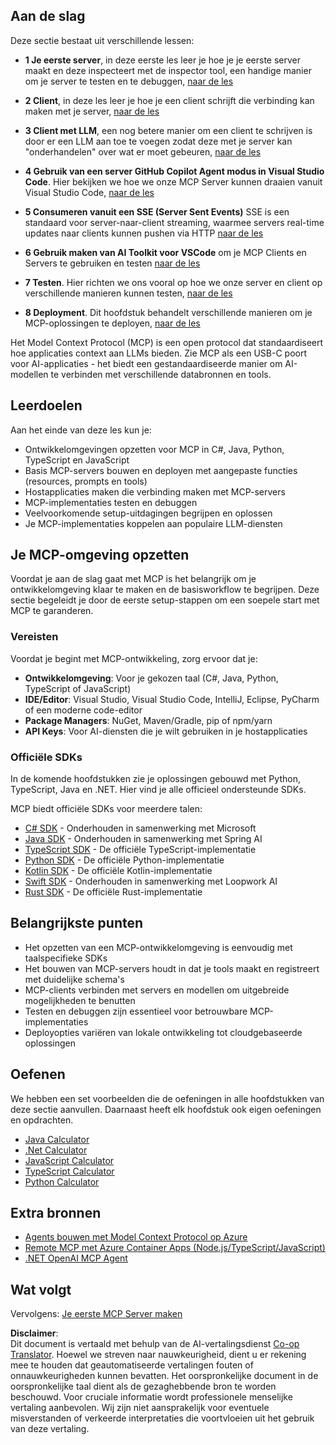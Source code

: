 <!--
CO_OP_TRANSLATOR_METADATA:
{
  "original_hash": "f77fa364511cb670d6262d119d56f562",
  "translation_date": "2025-06-11T09:12:28+00:00",
  "source_file": "03-GettingStarted/README.md",
  "language_code": "nl"
}
-->
## Aan de slag  

Deze sectie bestaat uit verschillende lessen:

- **1 Je eerste server**, in deze eerste les leer je hoe je je eerste server maakt en deze inspecteert met de inspector tool, een handige manier om je server te testen en te debuggen, [naar de les](/03-GettingStarted/01-first-server/README.md)

- **2 Client**, in deze les leer je hoe je een client schrijft die verbinding kan maken met je server, [naar de les](/03-GettingStarted/02-client/README.md)

- **3 Client met LLM**, een nog betere manier om een client te schrijven is door er een LLM aan toe te voegen zodat deze met je server kan "onderhandelen" over wat er moet gebeuren, [naar de les](/03-GettingStarted/03-llm-client/README.md)

- **4 Gebruik van een server GitHub Copilot Agent modus in Visual Studio Code**. Hier bekijken we hoe we onze MCP Server kunnen draaien vanuit Visual Studio Code, [naar de les](/03-GettingStarted/04-vscode/README.md)

- **5 Consumeren vanuit een SSE (Server Sent Events)** SSE is een standaard voor server-naar-client streaming, waarmee servers real-time updates naar clients kunnen pushen via HTTP [naar de les](/03-GettingStarted/05-sse-server/README.md)

- **6 Gebruik maken van AI Toolkit voor VSCode** om je MCP Clients en Servers te gebruiken en testen [naar de les](/03-GettingStarted/06-aitk/README.md)

- **7 Testen**. Hier richten we ons vooral op hoe we onze server en client op verschillende manieren kunnen testen, [naar de les](/03-GettingStarted/07-testing/README.md)

- **8 Deployment**. Dit hoofdstuk behandelt verschillende manieren om je MCP-oplossingen te deployen, [naar de les](/03-GettingStarted/08-deployment/README.md)


Het Model Context Protocol (MCP) is een open protocol dat standaardiseert hoe applicaties context aan LLMs bieden. Zie MCP als een USB-C poort voor AI-applicaties - het biedt een gestandaardiseerde manier om AI-modellen te verbinden met verschillende databronnen en tools.

## Leerdoelen

Aan het einde van deze les kun je:

- Ontwikkelomgevingen opzetten voor MCP in C#, Java, Python, TypeScript en JavaScript
- Basis MCP-servers bouwen en deployen met aangepaste functies (resources, prompts en tools)
- Hostapplicaties maken die verbinding maken met MCP-servers
- MCP-implementaties testen en debuggen
- Veelvoorkomende setup-uitdagingen begrijpen en oplossen
- Je MCP-implementaties koppelen aan populaire LLM-diensten

## Je MCP-omgeving opzetten

Voordat je aan de slag gaat met MCP is het belangrijk om je ontwikkelomgeving klaar te maken en de basisworkflow te begrijpen. Deze sectie begeleidt je door de eerste setup-stappen om een soepele start met MCP te garanderen.

### Vereisten

Voordat je begint met MCP-ontwikkeling, zorg ervoor dat je:

- **Ontwikkelomgeving**: Voor je gekozen taal (C#, Java, Python, TypeScript of JavaScript)
- **IDE/Editor**: Visual Studio, Visual Studio Code, IntelliJ, Eclipse, PyCharm of een moderne code-editor
- **Package Managers**: NuGet, Maven/Gradle, pip of npm/yarn
- **API Keys**: Voor AI-diensten die je wilt gebruiken in je hostapplicaties


### Officiële SDKs

In de komende hoofdstukken zie je oplossingen gebouwd met Python, TypeScript, Java en .NET. Hier vind je alle officieel ondersteunde SDKs.

MCP biedt officiële SDKs voor meerdere talen:
- [C# SDK](https://github.com/modelcontextprotocol/csharp-sdk) - Onderhouden in samenwerking met Microsoft
- [Java SDK](https://github.com/modelcontextprotocol/java-sdk) - Onderhouden in samenwerking met Spring AI
- [TypeScript SDK](https://github.com/modelcontextprotocol/typescript-sdk) - De officiële TypeScript-implementatie
- [Python SDK](https://github.com/modelcontextprotocol/python-sdk) - De officiële Python-implementatie
- [Kotlin SDK](https://github.com/modelcontextprotocol/kotlin-sdk) - De officiële Kotlin-implementatie
- [Swift SDK](https://github.com/modelcontextprotocol/swift-sdk) - Onderhouden in samenwerking met Loopwork AI
- [Rust SDK](https://github.com/modelcontextprotocol/rust-sdk) - De officiële Rust-implementatie

## Belangrijkste punten

- Het opzetten van een MCP-ontwikkelomgeving is eenvoudig met taalspecifieke SDKs
- Het bouwen van MCP-servers houdt in dat je tools maakt en registreert met duidelijke schema's
- MCP-clients verbinden met servers en modellen om uitgebreide mogelijkheden te benutten
- Testen en debuggen zijn essentieel voor betrouwbare MCP-implementaties
- Deployopties variëren van lokale ontwikkeling tot cloudgebaseerde oplossingen

## Oefenen

We hebben een set voorbeelden die de oefeningen in alle hoofdstukken van deze sectie aanvullen. Daarnaast heeft elk hoofdstuk ook eigen oefeningen en opdrachten.

- [Java Calculator](./samples/java/calculator/README.md)
- [.Net Calculator](../../../03-GettingStarted/samples/csharp)
- [JavaScript Calculator](./samples/javascript/README.md)
- [TypeScript Calculator](./samples/typescript/README.md)
- [Python Calculator](../../../03-GettingStarted/samples/python)

## Extra bronnen

- [Agents bouwen met Model Context Protocol op Azure](https://learn.microsoft.com/azure/developer/ai/intro-agents-mcp)
- [Remote MCP met Azure Container Apps (Node.js/TypeScript/JavaScript)](https://learn.microsoft.com/samples/azure-samples/mcp-container-ts/mcp-container-ts/)
- [.NET OpenAI MCP Agent](https://learn.microsoft.com/samples/azure-samples/openai-mcp-agent-dotnet/openai-mcp-agent-dotnet/)

## Wat volgt

Vervolgens: [Je eerste MCP Server maken](/03-GettingStarted/01-first-server/README.md)

**Disclaimer**:  
Dit document is vertaald met behulp van de AI-vertalingsdienst [Co-op Translator](https://github.com/Azure/co-op-translator). Hoewel we streven naar nauwkeurigheid, dient u er rekening mee te houden dat geautomatiseerde vertalingen fouten of onnauwkeurigheden kunnen bevatten. Het oorspronkelijke document in de oorspronkelijke taal dient als de gezaghebbende bron te worden beschouwd. Voor cruciale informatie wordt professionele menselijke vertaling aanbevolen. Wij zijn niet aansprakelijk voor eventuele misverstanden of verkeerde interpretaties die voortvloeien uit het gebruik van deze vertaling.